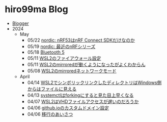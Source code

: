 # hiro99ma Blog

* [Blogger](https://hiro99ma.blogspot.com/)
* 2024
  * May
    * 05/22 [nordic: nRF53はnRF Connect SDKだけなのか](2024/20240522-nrfconn.md)
    * 05/19 [nordic: 最近のnRFシリーズ](2024/20240519-nordic.md)
    * 05/18 [Bluetooth 5](2024/20240518-bl5.md)
    * 05/11 [WSL2のファイアウォール設定](2024/20240511-wsl2-firewall.md)
    * 05/11 [WSL2のmirroredが動くようになったがよくわからん](2024/20240511-wsl2.md)
    * 05/08 [WSL2のmirroredネットワークモード](2024/20240508-wsl2.md)
  * April
    * 04/14 [WSL2でシンボリックリンクしたディレクトリはWindows側からはファイルに見える](2024/20240414-wsl.md)
    * 04/13 [systemctlはforkingにすると見た目上早くなる](2024/20240413-systemd.md)
    * 04/07 [WSL2はVHDファイルアクセスが遅いのだろうか](2024/20240407-wsl.md)
    * 04/06 [github.ioのカスタムドメイン設定](2024/20240406-githubio.md)
    * 04/06 [移行のあいさつ](2024/20240406-greeting.md)
